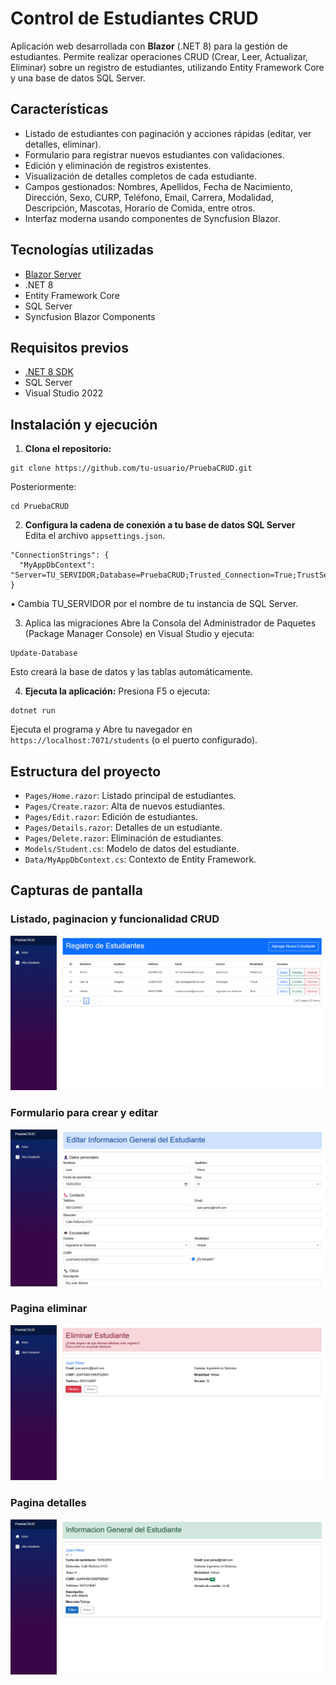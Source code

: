 # Control de Estudiantes CRUD 

Aplicación web desarrollada con **Blazor** (.NET 8) para la gestión de estudiantes. Permite realizar operaciones CRUD (Crear, Leer, Actualizar, Eliminar) sobre un registro de estudiantes, utilizando Entity Framework Core y una base de datos SQL Server.

## Características

- Listado de estudiantes con paginación y acciones rápidas (editar, ver detalles, eliminar).
- Formulario para registrar nuevos estudiantes con validaciones.
- Edición y eliminación de registros existentes.
- Visualización de detalles completos de cada estudiante.
- Campos gestionados: Nombres, Apellidos, Fecha de Nacimiento, Dirección, Sexo, CURP, Teléfono, Email, Carrera, Modalidad, Descripción, Mascotas, Horario de Comida, entre otros.
- Interfaz moderna usando componentes de Syncfusion Blazor.

## Tecnologías utilizadas

- [Blazor Server](https://dotnet.microsoft.com/apps/aspnet/web-apps/blazor)
- .NET 8
- Entity Framework Core
- SQL Server
- Syncfusion Blazor Components

## Requisitos previos

- [.NET 8 SDK](https://dotnet.microsoft.com/en-us/download/dotnet/8.0)
- SQL Server
- Visual Studio 2022

## Instalación y ejecución

1. **Clona el repositorio:**

```
git clone https://github.com/tu-usuario/PruebaCRUD.git
```

Posteriormente:

```
cd PruebaCRUD
```

2. **Configura la cadena de conexión a tu base de datos SQL Server**  
   Edita el archivo `appsettings.json`.

```
"ConnectionStrings": {
  "MyAppDbContext": "Server=TU_SERVIDOR;Database=PruebaCRUD;Trusted_Connection=True;TrustServerCertificate=true"
}
```
•	Cambia TU_SERVIDOR por el nombre de tu instancia de SQL Server.

3.	Aplica las migraciones
Abre la Consola del Administrador de Paquetes (Package Manager Console) en Visual Studio y ejecuta:

```
Update-Database
```

Esto creará la base de datos y las tablas automáticamente.


4. **Ejecuta la aplicación:**
Presiona F5 o ejecuta:

```
dotnet run
```

Ejecuta el programa y Abre tu navegador en `https://localhost:7071/students` (o el puerto configurado).

## Estructura del proyecto
- `Pages/Home.razor`: Listado principal de estudiantes.
- `Pages/Create.razor`: Alta de nuevos estudiantes.
- `Pages/Edit.razor`: Edición de estudiantes.
- `Pages/Details.razor`: Detalles de un estudiante.
- `Pages/Delete.razor`: Eliminación de estudiantes.
- `Models/Student.cs`: Modelo de datos del estudiante.
- `Data/MyAppDbContext.cs`: Contexto de Entity Framework.

## Capturas de pantalla

### Listado, paginacion y funcionalidad CRUD
![Inicio](images/inicio.png)
### Formulario para crear y editar
![Editar](images/editar.png)
### Pagina eliminar
![Eliminar](images/eliminar.png)
### Pagina detalles
![Detaller](images/detalles.png)

